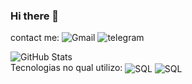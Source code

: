 ### Hi there 👋
contact me:
![Gmail](https://img.shields.io/badge/Gmail-D14836?style=for-the-badge&logo=gmail&logoColor=white)
![telegram](https://img.shields.io/badge/Telegram-2CA5E0?style=for-the-badge&logo=telegram&logoColor=white)


![GitHub Stats](https://github-readme-stats.vercel.app/api?username=J0A0-PEDR0&layout=compact&theme=onedark&bg_color=000&border_color=30A3DC&show_icons=true&icon_color=30A3DC&title_color=E94D5F&text_color=FFF)  
Tecnologias no qual utilizo:
<img align ="center" alt="SQL" src="https://img.shields.io/badge/MySQL-00000F?style=for-the-badge&logo=mysql&logoColor=white">
<img align ="center" alt="SQL" src="https://img.shields.io/badge/Spring-6DB33F?style=for-the-badge&logo=spring&logoColor=white">

